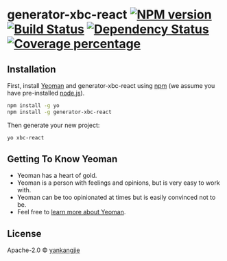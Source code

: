 # generator-xbc-react [![NPM version][npm-image]][npm-url] [![Build Status][travis-image]][travis-url] [![Dependency Status][daviddm-image]][daviddm-url] [![Coverage percentage][coveralls-image]][coveralls-url]
> 

## Installation

First, install [Yeoman](http://yeoman.io) and generator-xbc-react using [npm](https://www.npmjs.com/) (we assume you have pre-installed [node.js](https://nodejs.org/)).

```bash
npm install -g yo
npm install -g generator-xbc-react
```

Then generate your new project:

```bash
yo xbc-react
```

## Getting To Know Yeoman

 * Yeoman has a heart of gold.
 * Yeoman is a person with feelings and opinions, but is very easy to work with.
 * Yeoman can be too opinionated at times but is easily convinced not to be.
 * Feel free to [learn more about Yeoman](http://yeoman.io/).

## License

Apache-2.0 © [yankangjie]()


[npm-image]: https://badge.fury.io/js/generator-xbc-react.svg
[npm-url]: https://npmjs.org/package/generator-xbc-react
[travis-image]: https://travis-ci.com/xbcc123/generator-xbc-react.svg?branch=master
[travis-url]: https://travis-ci.com/xbcc123/generator-xbc-react
[daviddm-image]: https://david-dm.org/xbcc123/generator-xbc-react.svg?theme=shields.io
[daviddm-url]: https://david-dm.org/xbcc123/generator-xbc-react
[coveralls-image]: https://coveralls.io/repos/xbcc123/generator-xbc-react/badge.svg
[coveralls-url]: https://coveralls.io/r/xbcc123/generator-xbc-react

